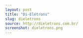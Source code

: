 ```yaml
---
layout: post
title: "Di-Elétrons"
slug: dieletrons
source: http://dieletrons.com.br/
screenshot: dieletrons.png
---
```

